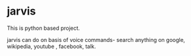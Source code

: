 # jarvis

This is python based project.

jarvis can do on basis of voice commands-
 search anything on google, wikipedia, youtube , facebook, talk.
